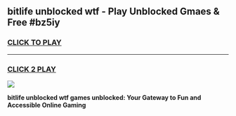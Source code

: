 
## bitlife unblocked wtf - Play Unblocked Gmaes & Free #bz5iy
<h3>
<a href="https://news.freeplayer.one?title=bitlife_unblocked_wtf&ref=03M">CLICK TO PLAY</a></h3>
<hr>

<h3>
<a href="https://news.freeplayer.one?title=bitlife_unblocked_wtf&ref=03M">CLICK 2 PLAY</a>
  
</h3>

<a href="https://news.freeplayer.one?title=bitlife_unblocked_wtf&ref=03M"><img src="https://clearcache.store/games.png"></a>


**bitlife unblocked wtf games unblocked: Your Gateway to Fun and Accessible Online Gaming**
